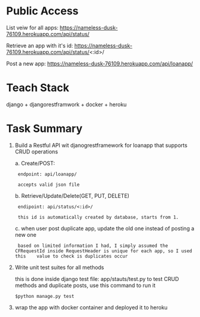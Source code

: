# Public Access
List veiw for all apps: https://nameless-dusk-76109.herokuapp.com/api/status/

Retrieve an app with it's id: https://nameless-dusk-76109.herokuapp.com/api/status/<:id>/

Post a new app: https://nameless-dusk-76109.herokuapp.com/api/loanapp/


# Teach Stack

django + djangorestframwork + docker + heroku

# Task Summary

1. Build a Restful API wit djanogrestframework for loanapp that supports CRUD operations
   
   a. Create/POST: 
  
        endpoint: api/loanapp/
      
        accepts valid json file
   
   b. Retrieve/Update/Delete(GET, PUT, DELETE)
      
        endipoint: api/status/<:id>/
      
        this id is automatically created by database, starts from 1.
   
   c. when user post duplicate app, update the old one instead of posting a new one
      
        based on limited information I had, I simply assumed the CFRequestId inside RequestHeader is unique for each app, so I used this    value to check is duplicates occur
      
2. Write unit test suites for all methods
   
   this is done inside django test file: app/stauts/test.py to test CRUD methods and duplicate posts, use this command to run it 
   ```
   $python manage.py test
   ```
   
3. wrap the app with docker container and deployed it to heroku
   
   
      
